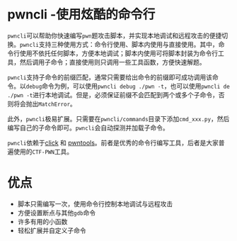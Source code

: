 # pwncli -使用炫酷的命令行
`pwncli`可以帮助你快速编写`pwn`题攻击脚本，并实现本地调试和远程攻击的便捷切换。`pwncli`支持三种使用方式：命令行使用、脚本内使用与直接使用。其中，命令行使用不依托任何脚本，方便本地调试；脚本内使用可将脚本封装为命令行工具，然后调用子命令；直接使用则只调用一些工具函数，方便快速解题。

`pwncli`支持子命令的前缀匹配，通常只需要给出命令的前缀即可成功调用该命令。以`debug`命令为例，可以使用`pwncli debug ./pwn -t`，也可以使用`pwncli de ./pwn -t`进行本地调试。但是，必须保证前缀不会匹配到两个或多个子命令，否则将会抛出`MatchError`。 

此外，`pwncli`极易扩展。只需要在`pwncli/commands`目录下添加`cmd_xxx.py`，然后编写自己的子命令即可。`pwncli`会自动探测并加载子命令。

`pwncli`依赖于[click](https://github.com/pallets/click) 和 [pwntools](https://github.com/Gallopsled/pwntools)。前者是优秀的命令行编写工具，后者是大家普遍使用的`CTF-PWN`工具。

# 优点
- 脚本只需编写一次，使用命令行控制本地调试与远程攻击
- 方便设置断点与其他`gdb`命令
- 许多有用的小函数
- 轻松扩展并自定义子命令